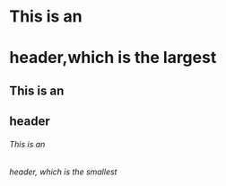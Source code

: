 # This is an <h1> header,which is the largest
## This is an <h2> header
###### This is an <h6> header, which is the smallest
